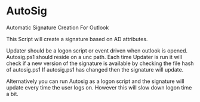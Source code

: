 AutoSig
=======

Automatic Signature Creation For Outlook

This Script will create a signature based on AD attributes.

Updater should be a logon script or event driven when outlook is opened. Autosig.ps1 should reside on a unc path. Each time Updater is run it will check if a new version of the signature is available by checking the file hash of autosig.ps1
If autosig.ps1 has changed then the signature will update.

Alternatively you can run Autosig as a logon script and the signature will update every time the user logs on. However this will slow down logon time a bit.
